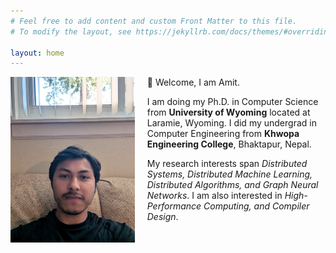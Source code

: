 ```yaml
---
# Feel free to add content and custom Front Matter to this file.
# To modify the layout, see https://jekyllrb.com/docs/themes/#overriding-theme-defaults

layout: home
---
```


<img align="left" src="/photos/me.jpg" height="265" style="margin-right: 20px">
👋 Welcome, I am Amit.

I am doing my Ph.D. in Computer Science from <strong>University of Wyoming</strong> located at Laramie, Wyoming. I did my undergrad in Computer Engineering from <strong>Khwopa Engineering College</strong>, Bhaktapur, Nepal.

My research interests span <i>Distributed Systems, Distributed Machine Learning, Distributed Algorithms, and Graph Neural Networks</i>. I am also interested in <i>High-Performance Computing, and Compiler Design</i>.

<br clear="left"/>